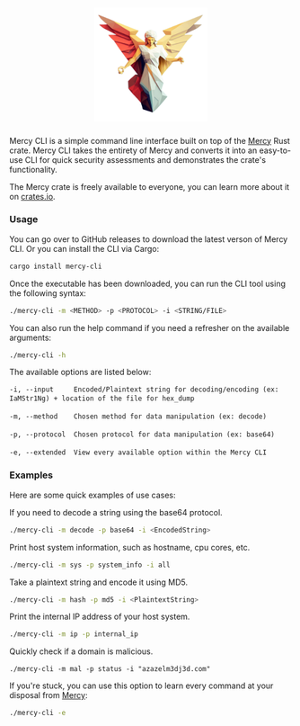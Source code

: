<h1 align="center">
    <img src="https://raw.githubusercontent.com/CatherineFramework/mercy/main/assets/mercy_icon.png" width="40%" />
</h1>

Mercy CLI is a simple command line interface built on top of the [Mercy](https://github.com/CatherineFramework/mercy) Rust crate. Mercy CLI takes the entirety of Mercy and converts it into an easy-to-use CLI for quick security assessments and demonstrates the crate's functionality.

The Mercy crate is freely available to everyone, you can learn more about it on [crates.io](https://crates.io/crates/mercy).

### Usage

You can go over to GitHub releases to download the latest verson of Mercy CLI. Or you can install the CLI via Cargo:

```bash
cargo install mercy-cli
```

Once the executable has been downloaded, you can run the CLI tool using the following syntax:
```bash
./mercy-cli -m <METHOD> -p <PROTOCOL> -i <STRING/FILE>
```

You can also run the help command if you need a refresher on the available arguments:
```bash
./mercy-cli -h
```

The available options are listed below:
```
-i, --input     Encoded/Plaintext string for decoding/encoding (ex: IaMStr1Ng) + location of the file for hex_dump

-m, --method    Chosen method for data manipulation (ex: decode)

-p, --protocol  Chosen protocol for data manipulation (ex: base64)

-e, --extended  View every available option within the Mercy CLI
```

### Examples

Here are some quick examples of use cases:

If you need to decode a string using the base64 protocol.
```bash
./mercy-cli -m decode -p base64 -i <EncodedString>
```

Print host system information, such as hostname, cpu cores, etc.
```bash
./mercy-cli -m sys -p system_info -i all
```

Take a plaintext string and encode it using MD5.
```bash
./mercy-cli -m hash -p md5 -i <PlaintextString>
```

Print the internal IP address of your host system.
```bash
./mercy-cli -m ip -p internal_ip
```

Quickly check if a domain is malicious.
```
./mercy-cli -m mal -p status -i "azazelm3dj3d.com"
```

If you're stuck, you can use this option to learn every command at your disposal from [Mercy](https://github.com/CatherineFramework/mercy):
```bash
./mercy-cli -e
```